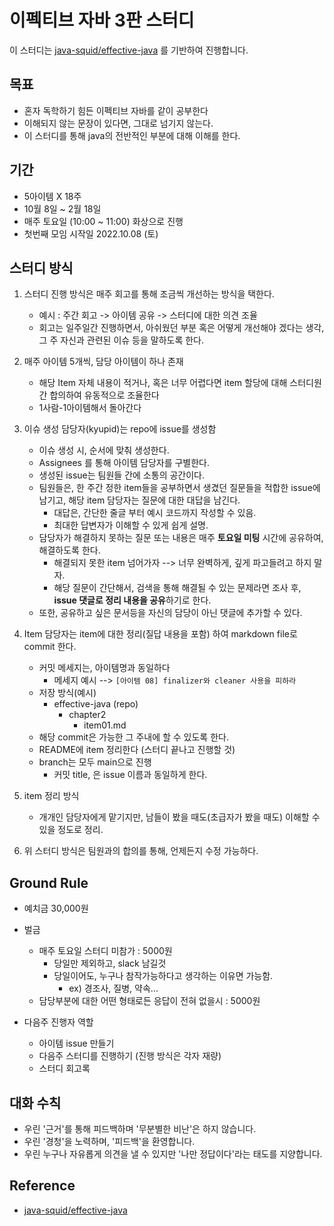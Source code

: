 # 이펙티브 자바 3판 스터디

이 스터디는 [java-squid/effective-java](https://github.com/java-squid/effective-java) 를 기반하여 진행합니다.

## 목표

- 혼자 독학하기 힘든 이펙티브 자바를 같이 공부한다
- 이해되지 않는 문장이 있다면, 그대로 넘기지 않는다.
- 이 스터디를 통해 java의 전반적인 부분에 대해 이해를 한다.

## 기간

- 5아이템 X 18주
- 10월 8일 ~ 2월 18일
- 매주 토요일 (10:00 ~ 11:00) 화상으로 진행
- 첫번째 모임 시작일 2022.10.08 (토)

## 스터디 방식

1. 스터디 진행 방식은 매주 회고를 통해 조금씩 개선하는 방식을 택한다.
    - 예시 : 주간 회고 -> 아이템 공유 -> 스터디에 대한 의견 조율
    - 회고는 일주일간 진행하면서, 아쉬웠던 부분 혹은 어떻게 개선해야 겠다는 생각, 그 주 자신과 관련된 이슈 등을 말하도록 한다.

2. 매주 아이템 5개씩, 담당 아이템이 하나 존재
    - 해당 Item 자체 내용이 적거나, 혹은 너무 어렵다면 item 할당에 대해 스터디원간 합의하여 유동적으로 조율한다
    - 1사람-1아이템해서 돌아간다

3. 이슈 생성 담당자(kyupid)는 repo에 issue를 생성함
    - 이슈 생성 시, 순서에 맞춰 생성한다.
    - Assignees 를 통해 아이템 담당자를 구별한다.
    - 생성된 issue는 팀원들 간에 소통의 공간이다.
    - 팀원들은, 한 주간 정한 item들을 공부하면서 생겼던 질문들을 적합한 issue에 남기고, 해당 item 담당자는 질문에 대한 대답을 남긴다.
        - 대답은, 간단한 줄글 부터 예시 코드까지 작성할 수 있음.
        - 최대한 답변자가 이해할 수 있게 쉽게 설명.
    - 담당자가 해결하지 못하는 질문 또는 내용은 매주 **토요일 미팅** 시간에 공유하여, 해결하도록 한다.
       - 해결되지 못한 item 넘어가자 --> 너무 완벽하게, 깊게 파고들려고 하지 말자.
       - 해당 질문이 간단해서, 검색을 통해 해결될 수 있는 문제라면 조사 후, **issue 댓글로 정리 내용을 공유**하기로 한다.
    - 또한, 공유하고 싶은 문서등을 자신의 담당이 아닌 댓글에 추가할 수 있다.
 
4. Item 담당자는 item에 대한 정리(질답 내용을 포함) 하여 markdown file로 commit 한다.
    - 커밋 메세지는, 아이템명과 동일하다 
        - 메세지 예시 --> `[아이템 08] finalizer와 cleaner 사용을 피하라`
    - 저장 방식(예시)
        - effective-java (repo)
            - chapter2
                - item01.md
    - 해당 commit은 가능한 그 주내에 할 수 있도록 한다.
    - README에 item 정리한다 (스터디 끝나고 진행할 것)
    - branch는 모두 main으로 진행
        - 커밋 title, 은 issue 이름과 동일하게 한다.

5. item 정리 방식
    - 개개인 담당자에게 맡기지만, 남들이 봤을 때도(초급자가 봤을 때도) 이해할 수 있을 정도로 정리.

6. 위 스터디 방식은 팀원과의 합의를 통해, 언제든지 수정 가능하다.

## Ground Rule

- 예치금 30,000원
- 벌금
    - 매주 토요일 스터디 미참가 : 5000원
        - 당일만 제외하고, slack 남길것
        - 당일이어도, 누구나 참작가능하다고 생각하는 이유면 가능함.
            - ex) 경조사, 질병, 약속...
    - 담당부분에 대한 어떤 형태로든 응답이 전혀 없을시 : 5000원

- 다음주 진행자 역할
    - 아이템 issue 만들기 
    - 다음주 스터디를 진행하기 (진행 방식은 각자 재량)
    - 스터디 회고록

## 대화 수칙

- 우린 '근거'를 통해 피드백하며 '무분별한 비난'은 하지 않습니다. 
- 우린 '경청'을 노력하며, '피드백'을 환영합니다. 
- 우린 누구나 자유롭게 의견을 낼 수 있지만 '나만 정답이다'라는 태도를 지양합니다. 


## Reference
- [java-squid/effective-java](https://github.com/java-squid/effective-java)
